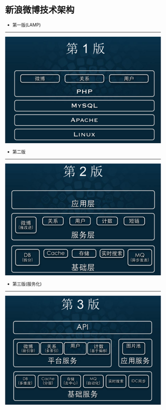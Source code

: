 # 新浪微博技术架构
+ 第一版(LAMP)
---
![微博技术架构1](pictures/微博技术架构1.png)
+ 第二版
---
![微博技术架构2](pictures/微博技术架构2.png)
+ 第三版(服务化)
---
![微博技术架构3](pictures/微博技术架构3.png)